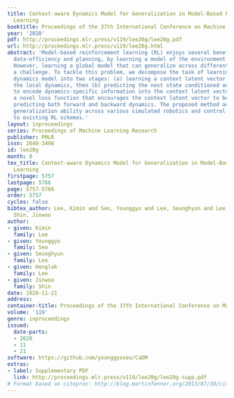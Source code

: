 ```yaml
---
title: Context-aware Dynamics Model for Generalization in Model-Based Reinforcement
  Learning
booktitle: Proceedings of the 37th International Conference on Machine Learning
year: '2020'
pdf: http://proceedings.mlr.press/v119/lee20g/lee20g.pdf
url: http://proceedings.mlr.press/v119/lee20g.html
abstract: 'Model-based reinforcement learning (RL) enjoys several benefits, such as
  data-efficiency and planning, by learning a model of the environment’s dynamics.
  However, learning a global model that can generalize across different dynamics remains
  a challenge. To tackle this problem, we decompose the task of learning a global
  dynamics model into two stages: (a) learning a context latent vector that captures
  the local dynamics, then (b) predicting the next state conditioned on it. In order
  to encode dynamics-specific information into the context latent vector, we introduce
  a novel loss function that encourages the context latent vector to be useful for
  predicting both forward and backward dynamics. The proposed method achieves superior
  generalization ability across various simulated robotics and control tasks, compared
  to existing RL schemes.'
layout: inproceedings
series: Proceedings of Machine Learning Research
publisher: PMLR
issn: 2640-3498
id: lee20g
month: 0
tex_title: Context-aware Dynamics Model for Generalization in Model-Based Reinforcement
  Learning
firstpage: 5757
lastpage: 5766
page: 5757-5766
order: 5757
cycles: false
bibtex_author: Lee, Kimin and Seo, Younggyo and Lee, Seunghyun and Lee, Honglak and
  Shin, Jinwoo
author:
- given: Kimin
  family: Lee
- given: Younggyo
  family: Seo
- given: Seunghyun
  family: Lee
- given: Honglak
  family: Lee
- given: Jinwoo
  family: Shin
date: 2020-11-21
address: 
container-title: Proceedings of the 37th International Conference on Machine Learning
volume: '119'
genre: inproceedings
issued:
  date-parts:
  - 2020
  - 11
  - 21
software: https://github.com/younggyoseo/CaDM
extras:
- label: Supplementary PDF
  link: http://proceedings.mlr.press/v119/lee20g/lee20g-supp.pdf
# Format based on citeproc: http://blog.martinfenner.org/2013/07/30/citeproc-yaml-for-bibliographies/
---
```

